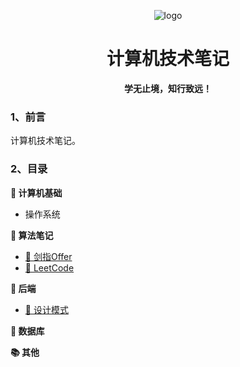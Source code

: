 <p align="center">
	<img alt="logo" src="https://img.zxdmy.com/2022/202205161733131.png">
</p>
<h1 align="center" >计算机技术笔记</h1>
<center><b>学无止境，知行致远！</b></center>

### 1、前言

计算机技术笔记。

### 2、目录

**:blue_book: 计算机基础**

+ 操作系统

**:orange_book: 算法笔记**

+ [:memo: 剑指Offer](/算法/剑指Offer/)
+ [:memo: LeetCode](/算法/LeetCode/)

**:notebook: 后端**

+ [:art: 设计模式](/后端/设计模式/README.md)

**:ledger: 数据库**


**:books: 其他**


